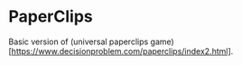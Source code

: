 # PaperClips
Basic version of (universal paperclips game)[https://www.decisionproblem.com/paperclips/index2.html].
